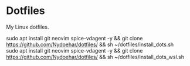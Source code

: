 # Dotfiles
My Linux dotfiles.

sudo apt install git neovim spice-vdagent -y && git clone https://github.com/Nydoehar/dotfiles/ && sh ~/dotfiles/install_dots.sh  
sudo apt install git neovim spice-vdagent -y && git clone https://github.com/Nydoehar/dotfiles/ && sh ~/dotfiles/install_dots_wsl.sh

